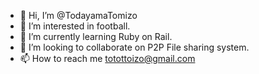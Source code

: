 - 👋 Hi, I’m @TodayamaTomizo
- 👀 I’m interested in football.
- 🌱 I’m currently learning Ruby on Rail.
- 💞️ I’m looking to collaborate on P2P File sharing system.
- 📫 How to reach me totottoizo@gmail.com

<!---
TodayamaTomizo/TodayamaTomizo is a ✨ special ✨ repository because its `README.md` (this file) appears on your GitHub profile.
You can click the Preview link to take a look at your changes.
--->
